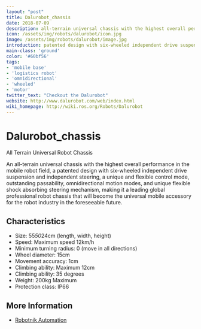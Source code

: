 ```yaml
---
layout: "post"
title: Dalurobot_chassis
date: 2018-07-09
description: all-terrain universal chassis with the highest overall performance in the mobile robot field.
icon: /assets/img/robots/dalurobot/icon.jpg
image: /assets/img/robots/dalurobot/image.jpg
introduction: patented design with six-wheeled independent drive suspension and independent steering, a unique and flexible control mode, outstanding passability, omnidirectional motion modes, and unique flexible shock absorbing steering mechanism.
main-class: 'ground'
color: '#60bf56'
tags:
- 'mobile base'
- 'logistics robot'
- 'omnidirectional'
- 'wheeled'
- 'motor'
twitter_text: "Checkout the Dalurobot"
website: http://www.dalurobot.com/web/index.html
wiki_homepage: http://wiki.ros.org/Robots/Dalurobot
---
```


# Dalurobot_chassis
All Terrain Universal Robot Chassis
 
An all-terrain universal chassis with the highest overall performance in the mobile robot field, a patented design with six-wheeled independent drive suspension and independent steering, a unique and flexible control mode, outstanding passability, omnidirectional motion modes, and unique flexible shock absorbing steering mechanism, making it a leading global professional robot chassis that will become the universal mobile accessory for the robot industry in the foreseeable future.

## Characteristics

* Size: 55*50*24cm (length, width, height) 
* Speed: Maximum speed 12km/h 
* Minimum turning radius: 0 (move in all directions) 
* Wheel diameter: 15cm
* Movement accuracy: 1cm 
* Climbing ability: Maximum 12cm 
* Climbing ability: 35 degrees 
* Weight: 200kg Maximum 
* Protection class: IP66

## More Information
* [Robotnik Automation](http://www.dalurobot.com/web/index.html)

